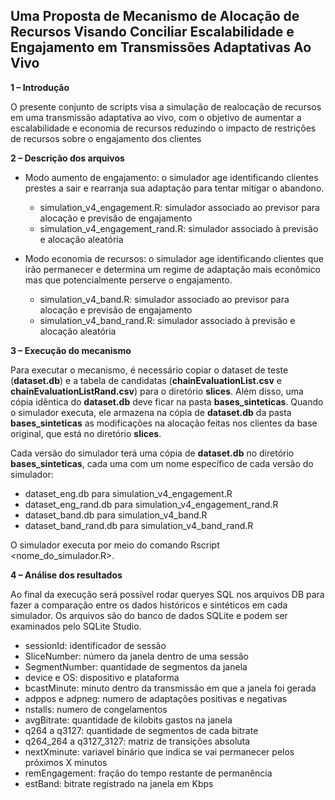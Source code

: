 <h2>Uma Proposta de Mecanismo de Alocação de Recursos Visando Conciliar Escalabilidade e Engajamento em Transmissões Adaptativas Ao Vivo</h2>

<b>1 – Introdução</b>

O presente conjunto de scripts visa a simulação de realocação de recursos em uma transmissão adaptativa ao vivo, com o objetivo de aumentar a escalabilidade e economia de recursos reduzindo o impacto de restrições de recursos sobre o engajamento dos clientes

<b>2 – Descrição dos arquivos</b>

<ul>
<li>Modo aumento de engajamento: o simulador age identificando clientes prestes a sair e rearranja sua adaptação para tentar mitigar o abandono.</li>
    <ul>
      <li>simulation_v4_engagement.R: simulador associado ao previsor para alocação e previsão de engajamento</li>
      <li>simulation_v4_engagement_rand.R: simulador associado à previsão e alocação aleatória</li>
    </ul>
</ul>

<ul>
<li>Modo economia de recursos: o simulador age identificando clientes que irão permanecer e determina um regime de adaptação mais econômico mas que potencialmente perserve o engajamento.</li>
    <ul>
      <li>simulation_v4_band.R: simulador associado ao previsor para alocação e previsão de engajamento</li>
      <li>simulation_v4_band_rand.R: simulador associado à previsão e alocação aleatória</li>
    </ul>
</ul>

<b>3 – Execução do mecanismo</b>

Para executar o mecanismo, é necessário copiar o dataset de teste (<b>dataset.db</b>) e a tabela de candidatas (<b>chainEvaluationList.csv</b> e <b>chainEvaluationListRand.csv</b>) para o diretório <b>slices</b>. Além disso, uma cópia idêntica do <b>dataset.db</b> deve ficar na pasta <b>bases_sinteticas</b>. Quando o simulador executa, ele armazena na cópia de <b>dataset.db</b> da pasta <b>bases_sinteticas</b> as modificações na alocação feitas nos clientes da base original, que está no diretório <b>slices</b>.

Cada versão do simulador terá uma cópia de <b>dataset.db</b> no diretório <b>bases_sinteticas</b>, cada uma com um nome específico de cada versão do simulador:
<ul>
    <li>dataset_eng.db para simulation_v4_engagement.R</li>
    <li>dataset_eng_rand.db para simulation_v4_engagement_rand.R</li>
    <li>dataset_band.db para simulation_v4_band.R</li>
    <li>dataset_band_rand.db para simulation_v4_band_rand.R</li>
</ul>

O simulador executa por meio do comando Rscript <nome_do_simulador.R>. 

<b>4 – Análise dos resultados</b>

Ao final da execução será possível rodar queryes SQL nos arquivos DB para fazer a comparação entre os dados históricos e sintéticos em cada simulador. Os arquivos são do banco de dados SQLite e podem ser examinados pelo SQLite Studio.

<ul>
  <li>sessionId: identificador de sessão</li>
  <li>SliceNumber: número da janela dentro de uma sessão</li>
  <li>SegmentNumber: quantidade de segmentos da janela</li>
  <li>device e OS: dispositivo e plataforma</li>
  <li>bcastMinute: minuto dentro da transmissão em que a janela foi gerada</li>
  <li>adppos e adpneg: numero de adaptações positivas e negativas</li>
  <li>nstalls: numero de congelamentos</li>
  <li>avgBitrate: quantidade de kilobits gastos na janela</li>
  <li>q264 a q3127: quantidade de segmentos de cada bitrate</li>
  <li>q264_264 a q3127_3127: matriz de transições absoluta</li>
  <li>nextXminute: variavel binário que indica se vai permanecer pelos próximos X minutos</li>
  <li>remEngagement: fração do tempo restante de permanência</li>
  <li>estBand: bitrate registrado na janela em Kbps</li>
</ul>

